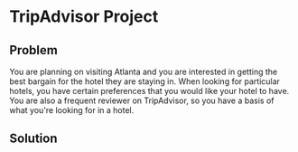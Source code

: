 # TripAdvisor Project 

## Problem
You are planning on visiting Atlanta and you are interested in getting the best bargain for the hotel they are staying in. When looking for particular hotels, you have certain preferences that you would like your hotel to have. You are also a frequent reviewer on TripAdvisor, so you have a basis of what you're looking for in a hotel. 

## Solution
